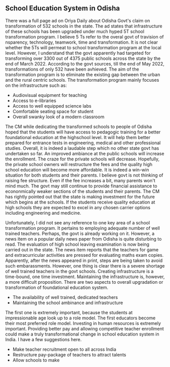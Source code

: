 ## School Education System in Odisha

There was a full page ad on Oriya Daily about Odisha Govt's claim on transformation of 532 schools in the state. The ad states
that infrastructure of these schools has been upgraded under much hyped 5T school transformation program. I believe 5 Ts refer to the
overal govt  of travision of nsparency, technology, teamwork, time and transformation. It is not clear whether the 5Ts will permeat 
to school transformation program at the local level. However, I understand that the govt apparently had targeted for transforming over 3300 
out of 4375 public schools across the state by the end of March 2022. According to the govt sources, till the end of May 2022,  
transformations of only 532 have been avhieved. The aim of the transformation program is to eliminate the existing gap between the urban
and the rural centric schools. The transformation program mainly focuses on the infrastructure such as:
- Audiovisual equipment for teaching
- Access to e-libraries
- Access to well equipped science labs
- Comfortable seating space for student
- Overall swanky look of a modern classroom

The CM while dedicating the transformed schools to people of Odisha hoped that the students will have access to pedagogic training for 
a better foundational education at the highschool level. It will help them better prepared for entrance tests in engineering, medical and
other professional studies. Overall, it is indeed a laudable step which no other state govt has undertaken so far. An improved ambiance 
at the public schools will increase the enrollment. The craze for the private schools will decrease. Hopefully, the private school owners
will restructure the fees and the quality high school education will become more affordable. It is indeed a win-win situation 
for both students and their parents. I believe govt is not thinking of raising fee structure. Even if the fee increases a bit, many parents
won't mind much. The govt may still continue to provide financial assistance to econonmically weaker sections of the students
and their parents. The CM has rightly pointed out that the state is making investment for the future which begins at the schools. If the
students receive quality education at high schools they are expected to excel in any chosen carrier options including engineering and medicine.

Unfortunately, I did not see any reference to one key area of a school transformation program. It pertains to employing adequate number of well 
trained teachers. Perhaps, the govt is already working on it. However, a news item on a popular daily news paper from Odisha is quite
disturbing to read. The evaluation of high school leaving examination is now being carried out in the state. The news item reports that 
the teachers for game and extracurricular activities are pressed for evaluating maths exam copies. Apparently, after the news appeared in 
print, steps are being taken to avoid such embarassments. However, one thing is clear there is a severe shortage of well trained teachers
in the govt schools. Creating infrastructure is a time-bound, one time investment. Maintaining the infrastructure is, however, a more 
difficult proposition. There are two aspects to overall upgradation or transformation of foundational education system. 
- The availability of well trained, dedicated teachers
- Maintaining the school ambinance and infrastructure 

The first one is extremely important, because the students at impressionable age look up to a role model. The first educators become their
most preferred role model.  Investing in human resources is extremely important. Providing better pay and allowing competitive teacher
enrollment could make a truly transformational change in school education system in India. I have a few suggestions here.
- Make teacher recruitment open to all across India
- Restructure pay-package of teachers to attract talents
- Allow schools to make 



